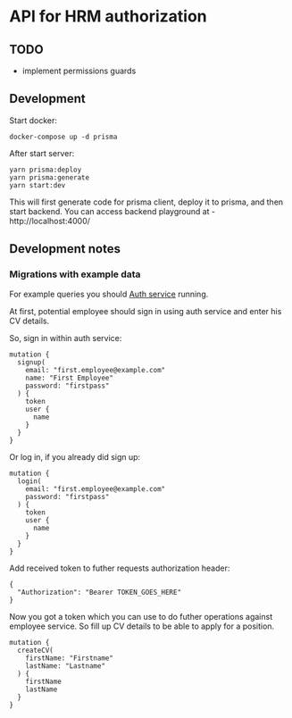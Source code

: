 # API for HRM authorization

## TODO

- implement permissions guards

## Development

Start docker:

```
docker-compose up -d prisma
```

After start server:

```
yarn prisma:deploy
yarn prisma:generate
yarn start:dev
```

This will first generate code for prisma client, deploy it to prisma, and then start backend.
You can access backend playground at - http://localhost:4000/

## Development notes

### Migrations with example data

For example queries you should [Auth service](https://github.com/cloudhrm/auth) running.

At first, potential employee should sign in using auth service and enter his CV details.

So, sign in within auth service:

```
mutation {
  signup(
    email: "first.employee@example.com"
    name: "First Employee"
    password: "firstpass"
  ) {
    token
    user {
      name
    }
  }
}
```

Or log in, if you already did sign up:

```
mutation {
  login(
    email: "first.employee@example.com"
    password: "firstpass"
  ) {
    token
    user {
      name
    }
  }
}
```

Add received token to futher requests authorization header:

```
{
  "Authorization": "Bearer TOKEN_GOES_HERE"
}
```

Now you got a token which you can use to do futher operations against employee service.
So fill up CV details to be able to apply for a position.

```
mutation {
  createCV(
    firstName: "Firstname"
    lastName: "Lastname"
  ) {
    firstName
    lastName
  }
}
```
